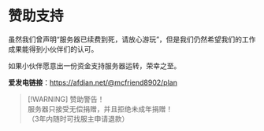 # 赞助支持

虽然我们曾声明“服务器已续费到死，请放心游玩”，但是我们仍然希望我们的工作成果能得到小伙伴们的认可。

如果小伙伴愿意出一份资金支持服务器运转，荣幸之至。

**爱发电链接**：https://afdian.net/@mcfriend8902/plan

> [!WARNING] 赞助警告！  
> 服务器只接受无偿捐赠，并且拒绝未成年捐赠！  
> （3年内随时可找服主申请退款）